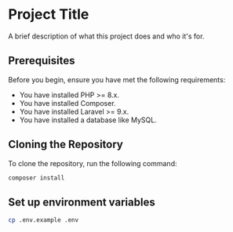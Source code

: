 # Project Title

A brief description of what this project does and who it's for.

## Prerequisites

Before you begin, ensure you have met the following requirements:

- You have installed PHP >= 8.x.
- You have installed Composer.
- You have installed Laravel >= 9.x.
- You have installed a database like MySQL.

## Cloning the Repository

To clone the repository, run the following command:

```bash
composer install
```
## Set up environment variables
```bash
cp .env.example .env
```
